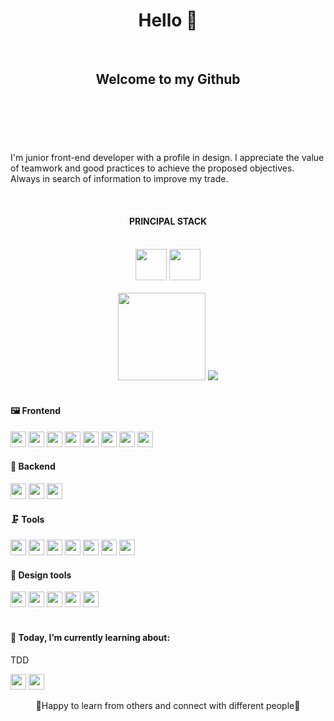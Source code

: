 <header align="center">
    <h1 align="center">Hello 👋</h1>    
    <br>
    <h2 align="center">Welcome to my Github</h2>
</header>
<br>
<br>
<section>
    <p>I'm junior front-end developer with a profile in design. I appreciate the value of teamwork and good practices to achieve the proposed objectives. Always in search of information to improve my trade.</p>
    <br>
    <h4 align="center">PRINCIPAL STACK</h4>
    <br>
    <div align="center">
        <img height="50px" src="https://cdn.jsdelivr.net/gh/devicons/devicon/icons/react/react-original-wordmark.svg" />
        <img height="50px" src="https://cdn.jsdelivr.net/gh/devicons/devicon/icons/laravel/laravel-plain-wordmark.svg" />
    </div>
</section>
<br>
<section align="center" display="flex">
  <img height="140px" border_radius="100px" src="https://github-readme-stats.vercel.app/api?username=alemcuitino&show_icons=true&theme=dracula" />
  <img src="https://github-readme-stats.vercel.app/api/top-langs/?username=alemcuitino&layout=compact&theme=dracula" />
</section>
<br>
<section>
    <h4>🖼️ Frontend</h4>
    <div displey="flex">
        <img height="25px" src="https://img.shields.io/badge/react-%2320232a.svg?style=for-the-badge&logo=react&logoColor=%2361DAFB" />
        <img height="25px" src="https://img.shields.io/badge/javascript-%23323330.svg?style=for-the-badge&logo=javascript&logoColor=%23F7DF1E" />
        <img height="25px" src="https://img.shields.io/badge/html5-%23E34F26.svg?style=for-the-badge&logo=html5&logoColor=white" />
        <img height="25px" src="https://img.shields.io/badge/css3-%231572B6.svg?style=for-the-badge&logo=css3&logoColor=white" />
        <img height="25px" src="https://img.shields.io/badge/MUI-%230081CB.svg?style=for-the-badge&logo=mui&logoColor=white" />
        <img height="25px" src="https://img.shields.io/badge/bootstrap-%23563D7C.svg?style=for-the-badge&logo=bootstrap&logoColor=white" />
        <img height="25px" src="https://img.shields.io/badge/SASS-hotpink.svg?style=for-the-badge&logo=SASS&logoColor=white" />
        <img height="25px" src="https://img.shields.io/badge/styled--components-DB7093?style=for-the-badge&logo=styled-components&logoColor=white" />
    </div>
    <h4>📄 Backend</h4>
    <div displey="flex">
        <img height="25px" src="https://img.shields.io/badge/laravel-%23FF2D20.svg?style=for-the-badge&logo=laravel&logoColor=white" />
        <img height="25px" src="https://img.shields.io/badge/php-%23777BB4.svg?style=for-the-badge&logo=php&logoColor=white" />
        <img height="25px" src="https://img.shields.io/badge/mysql-%2300f.svg?style=for-the-badge&logo=mysql&logoColor=white" />
    </div>
    <h4>🗜️ Tools</h4>
    <div displey="flex">
        <img height="25px" src="https://img.shields.io/badge/git-%23F05033.svg?style=for-the-badge&logo=git&logoColor=white" />
        <img height="25px" src="https://img.shields.io/badge/github-%23121011.svg?style=for-the-badge&logo=github&logoColor=white" />
        <img height="25px" src="https://img.shields.io/badge/Notion-%23000000.svg?style=for-the-badge&logo=notion&logoColor=white" />
        <img height="25px" src="https://img.shields.io/badge/jira-%230A0FFF.svg?style=for-the-badge&logo=jira&logoColor=white" />
        <img height="25px" src="https://img.shields.io/badge/Trello-%23026AA7.svg?style=for-the-badge&logo=Trello&logoColor=white" />
        <img height="25px" src="https://img.shields.io/badge/vercel-%23000000.svg?style=for-the-badge&logo=vercel&logoColor=white" />
        <img height="25px" src="https://img.shields.io/badge/netlify-%23000000.svg?style=for-the-badge&logo=netlify&logoColor=#00C7B7" />
    </div>
    <h4>🔮 Design tools</h4>
    <div display="flex">
        <img height="25px" src="https://img.shields.io/badge/figma-%23F24E1E.svg?style=for-the-badge&logo=figma&logoColor=white" />
        <img height="25px" src="https://img.shields.io/badge/adobe%20illustrator-%23FF9A00.svg?style=for-the-badge&logo=adobe%20illustrator&logoColor=white" />
        <img height="25px" src="https://img.shields.io/badge/adobe%20photoshop-%2331A8FF.svg?style=for-the-badge&logo=adobe%20photoshop&logoColor=white" />
        <img height="25px" src="https://img.shields.io/badge/Adobe%20XD-470137?style=for-the-badge&logo=Adobe%20XD&logoColor=#FF61F6" />
        <img height="25px" src="https://img.shields.io/badge/Adobe%20InDesign-49021F?style=for-the-badge&logo=adobeindesign&logoColor=white" />
    </div>
</section>
<br>
<h4>📖 Today, I’m currently learning about:</h4>
<p>TDD</p>
<img height="25px" src="https://img.shields.io/badge/-jest-%23C21325?style=for-the-badge&logo=jest&logoColor=white" />
<img height="25px" src="https://img.shields.io/badge/Babel-F9DC3e?style=for-the-badge&logo=babel&logoColor=black" />
<br>
<p align="center">👯Happy to learn from others and connect with different people👯</p>
<br>
<br>

